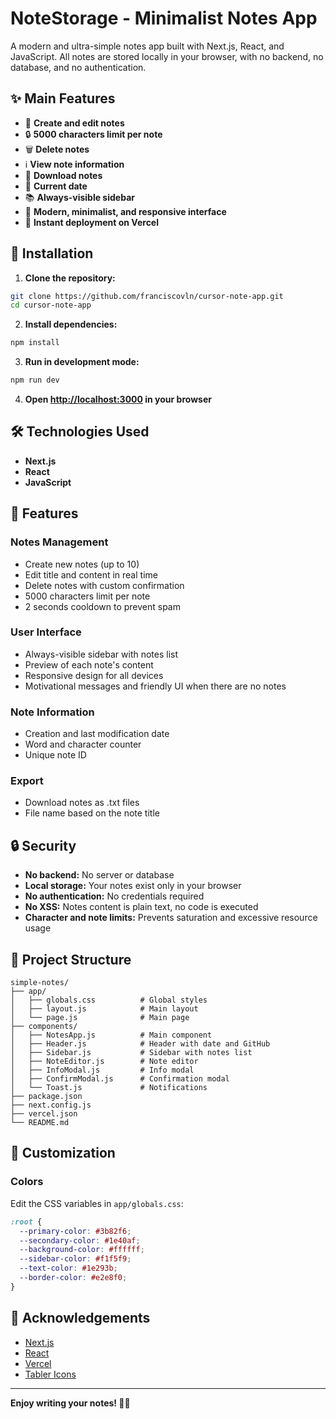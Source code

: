 # NoteStorage - Minimalist Notes App

A modern and ultra-simple notes app built with Next.js, React, and JavaScript. All notes are stored locally in your browser, with no backend, no database, and no authentication.

## ✨ Main Features

- 📝 **Create and edit notes**
- 🔒 **5000 characters limit per note**
- 🗑️ **Delete notes**
- ℹ️ **View note information**
- 💾 **Download notes**
- 📅 **Current date**
- 📚 **Always-visible sidebar**
- 🎨 **Modern, minimalist, and responsive interface**
- 🚀 **Instant deployment on Vercel**

## 🚀 Installation

1. **Clone the repository:**
```bash
git clone https://github.com/franciscovln/cursor-note-app.git
cd cursor-note-app
```
2. **Install dependencies:**
```bash
npm install
```
3. **Run in development mode:**
```bash
npm run dev
```
4. **Open [http://localhost:3000](http://localhost:3000) in your browser**

## 🛠️ Technologies Used
- **Next.js**
- **React**
- **JavaScript**

## 📱 Features

### Notes Management
- Create new notes (up to 10)
- Edit title and content in real time
- Delete notes with custom confirmation
- 5000 characters limit per note
- 2 seconds cooldown to prevent spam

### User Interface
- Always-visible sidebar with notes list
- Preview of each note's content
- Responsive design for all devices
- Motivational messages and friendly UI when there are no notes

### Note Information
- Creation and last modification date
- Word and character counter
- Unique note ID

### Export
- Download notes as .txt files
- File name based on the note title

## 🔒 Security
- **No backend:** No server or database
- **Local storage:** Your notes exist only in your browser
- **No authentication:** No credentials required
- **No XSS:** Notes content is plain text, no code is executed
- **Character and note limits:** Prevents saturation and excessive resource usage

## 📁 Project Structure
```
simple-notes/
├── app/
│   ├── globals.css          # Global styles
│   ├── layout.js            # Main layout
│   └── page.js              # Main page
├── components/
│   ├── NotesApp.js          # Main component
│   ├── Header.js            # Header with date and GitHub
│   ├── Sidebar.js           # Sidebar with notes list
│   ├── NoteEditor.js        # Note editor
│   ├── InfoModal.js         # Info modal
│   ├── ConfirmModal.js      # Confirmation modal
│   └── Toast.js             # Notifications
├── package.json
├── next.config.js
├── vercel.json
└── README.md
```

## 🎨 Customization

### Colors
Edit the CSS variables in `app/globals.css`:
```css
:root {
  --primary-color: #3b82f6;
  --secondary-color: #1e40af;
  --background-color: #ffffff;
  --sidebar-color: #f1f5f9;
  --text-color: #1e293b;
  --border-color: #e2e8f0;
}
```

## 🙏 Acknowledgements
- [Next.js](https://nextjs.org/)
- [React](https://reactjs.org/)
- [Vercel](https://vercel.com/)
- [Tabler Icons](https://tabler-icons.io/)

---

**Enjoy writing your notes! 📝✨** 
